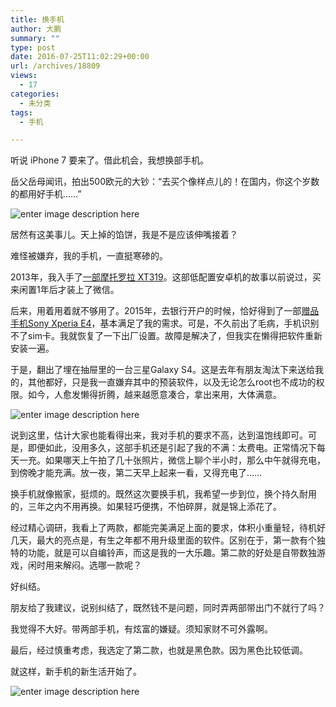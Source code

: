 ```yaml
---
title: 换手机
author: 大鹏
summary: ""
type: post
date: 2016-07-25T11:02:29+00:00
url: /archives/18809
views:
  - 17
categories:
  - 未分类
tags:
  - 手机

---
```

听说 iPhone 7 要来了。借此机会，我想换部手机。

岳父岳母闻讯，拍出500欧元的大钞：“去买个像样点儿的！在国内，你这个岁数的都用好手机……”

![enter image description here][1]

居然有这美事儿。天上掉的馅饼，我是不是应该伸嘴接着？

难怪被嫌弃，我的手机，一直挺寒碜的。

2013年，我入手了[一部摩托罗拉 XT319][2]。这部低配置安卓机的故事以前说过，买来闲置1年后才装上了微信。

后来，用着用着就不够用了。2015年，去银行开户的时候，恰好得到了一部[赠品手机Sony Xperia E4][3]，基本满足了我的需求。可是，不久前出了毛病，手机识别不了sim卡。我就恢复了一下出厂设置。故障是解决了，但我实在懒得把软件重新安装一遍。

于是，翻出了埋在抽屉里的一台三星Galaxy S4。这是去年有朋友淘汰下来送给我的，其他都好，只是我一直嫌弃其中的预装软件，以及无论怎么root也不成功的权限。如今，人愈发懒得折腾，越来越愿意凑合，拿出来用，大体满意。

![enter image description here][4]

说到这里，估计大家也能看得出来，我对手机的要求不高，达到温饱线即可。可是，即便如此，没用多久，这部手机还是引起了我的不满：太费电。正常情况下每天一充。如果哪天上午拍了几十张照片，微信上聊个半小时，那么中午就得充电，到傍晚才能充满。放一夜，第二天早上起来一看，又得充电了……

换手机就像搬家，挺烦的。既然这次要换手机，我希望一步到位，换个持久耐用的，三年之内不用再换。如果轻巧便携，不怕碎屏，就是锦上添花了。

经过精心调研，我看上了两款，都能完美满足上面的要求，体积小重量轻，待机好几天，最大的亮点是，有生之年都不用升级里面的软件。区别在于，第一款有个独特的功能，就是可以自编铃声，而这是我的一大乐趣。第二款的好处是自带数独游戏，闲时用来解闷。选哪一款呢？

好纠结。

朋友给了我建议，说别纠结了，既然钱不是问题，同时弄两部带出门不就行了吗？

我觉得不大好。带两部手机，有炫富的嫌疑。须知家财不可外露啊。

最后，经过慎重考虑，我选定了第二款，也就是黑色款。因为黑色比较低调。

就这样，新手机的新生活开始了。

![enter image description here][5]

 [1]: http://www.taleemworld.com/wp-content/uploads/2016/04/iPhone-7-taleemworld.com_.jpg
 [2]: http://dapengde.com/archives/17228
 [3]: http://dapengde.com/archives/18143
 [4]: https://cnet1.cbsistatic.com/hub/i/2013/10/16/4e8a9bf1-6de1-11e3-913e-14feb5ca9861/79f8d67ebb275464fdc8e909454283ca/whitesmoke_35627724_15_610x436.jpg
 [5]: http://dapengde.com/wp-content/uploads/2016/07/2016-07-23-18.16.46-1.jpg
